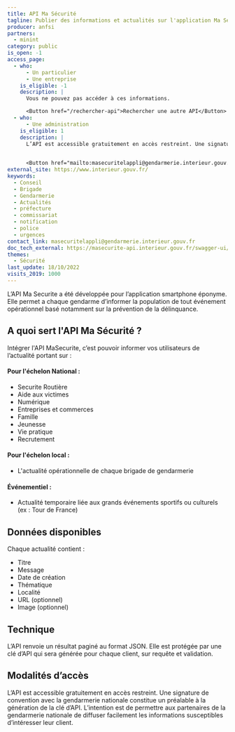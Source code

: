 ```yaml
---
title: API Ma Sécurité
tagline: Publier des informations et actualités sur l'application Ma Sécurité
producer: anfsi
partners:
  - minint 
category: public
is_open: -1
access_page:
  - who:
      - Un particulier
      - Une entreprise
    is_eligible: -1
    description: |
      Vous ne pouvez pas accéder à ces informations.

      <Button href="/rechercher-api">Rechercher une autre API</Button>
  - who:
      - Une administration
    is_eligible: 1
    description: |
      L’API est accessible gratuitement en accès restreint. Une signature de convention avec la gendarmerie nationale constitue un préalable à la génération de la clé d’API. L’intention est de permettre aux partenaires de la gendarmerie nationale de diffuser facilement les informations susceptibles d’intéresser leur client.

      
      <Button href="mailto:masecuritelappli@gendarmerie.interieur.gouv.fr">Demander un accès à l'API</Button>
external_site: https://www.interieur.gouv.fr/
keywords:
  - Conseil
  - Brigade
  - Gendarmerie
  - Actualités
  - préfecture
  - commissariat
  - notification
  - police
  - urgences
contact_link: masecuritelappli@gendarmerie.interieur.gouv.fr
doc_tech_external: https://masecurite-api.interieur.gouv.fr/swagger-ui/index.html?configUrl=/v3/api-docs/swagger-config
themes:
  - Sécurité
last_update: 18/10/2022
visits_2019: 1000
---
```

L’API Ma Securite a été développée pour l’application smartphone éponyme. Elle permet a chaque gendarme d’informer la population de tout événement opérationnel basé notamment sur la prévention de la délinquance.

## A quoi sert l'API Ma Sécurité ?

Intégrer l'API MaSecurite, c’est pouvoir informer vos utilisateurs de l’actualité portant sur :

#### Pour l'échelon National :

- Securite Routière
- Aide aux victimes
- Numérique
- Entreprises et commerces
- Famille
- Jeunesse
- Vie pratique
- Recrutement

#### Pour l'échelon local :

- L'actualité opérationnelle de chaque brigade de gendarmerie 

#### Événementiel :

- Actualité temporaire liée aux grands événements sportifs ou culturels (ex : Tour de France)

## Données disponibles

Chaque actualité contient :

- Titre
- Message
- Date de création
- Thématique
- Localité
- URL (optionnel)
- Image (optionnel)

## Technique

L’API renvoie un résultat paginé au format JSON. Elle est protégée par une clé d’API qui sera générée pour chaque client, sur requête et validation. 

## Modalités d’accès

L’API est accessible gratuitement en accès restreint. Une signature de convention avec la gendarmerie nationale constitue un préalable à la génération de la clé d’API. L’intention est de permettre aux partenaires de la gendarmerie nationale de diffuser facilement les informations susceptibles d’intéresser leur client.
